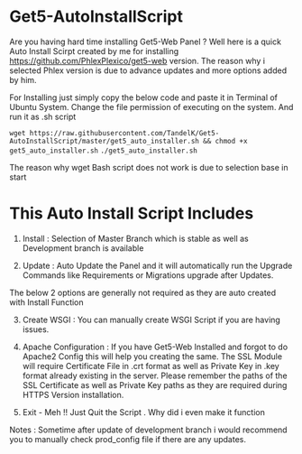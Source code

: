 # Get5-AutoInstallScript

Are you having hard time installing Get5-Web Panel ? Well here is a quick Auto Install Scirpt created by me for installing https://github.com/PhlexPlexico/get5-web version. The reason why i selected Phlex version is due to advance updates and more options added by him. 

For Installing just simply copy the below code and paste it in Terminal of Ubuntu System.
Change the file permission of executing on the system.
And run it as .sh script

`wget https://raw.githubusercontent.com/TandelK/Get5-AutoInstallScript/master/get5_auto_installer.sh && chmod +x get5_auto_installer.sh`
`./get5_auto_installer.sh`

The reason why wget Bash script does not work is due to selection base in start

# This Auto Install Script Includes 
1) Install : Selection of Master Branch which is stable as well as Development branch is available 

2) Update : Auto Update the Panel and it will automatically run the Upgrade Commands like Requirements or Migrations upgrade after Updates. 

The below 2 options are generally not required as they are auto created with Install Function

3) Create WSGI : You can manually create WSGI Script if you are having issues.

4) Apache Configuration : If you have Get5-Web Installed and forgot to do Apache2 Config this will help you creating the same. 
The SSL Module will require Certificate File in .crt format as well as Private Key in .key format already existing in the server. Please remember the paths of the SSL Certificate as well as Private Key paths as they are required during HTTPS Version installation. 

5) Exit - Meh !! Just Quit the Script . Why did i even make it function 

Notes : 
Sometime after update of development branch i would recommend you to manually check prod_config file if there are any updates.